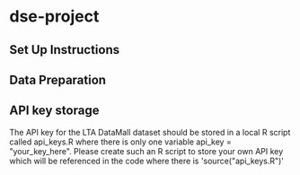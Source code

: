 # dse-project

## Set Up Instructions

## Data Preparation

## API key storage
The API key for the LTA DataMall dataset should be stored in a local R script called api_keys.R where there is only one variable api_key = "your_key_here". Please create such an R script to store your own API key which will be referenced in the code where there is 'source("api_keys.R")'
